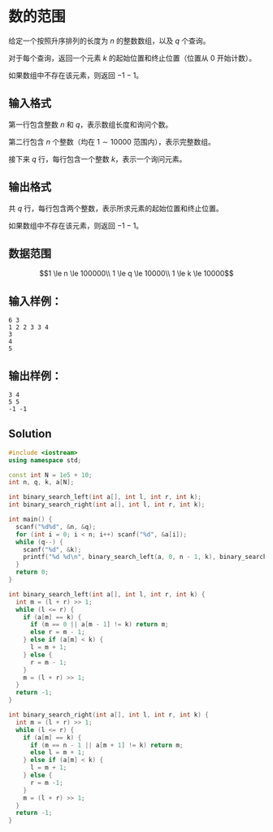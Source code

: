 # 数的范围

给定一个按照升序排列的长度为 $n$ 的整数数组，以及 $q$ 个查询。

对于每个查询，返回一个元素 $k$ 的起始位置和终止位置（位置从 $0$ 开始计数）。

如果数组中不存在该元素，则返回 $-1 -1$。

## 输入格式

第一行包含整数 $n$ 和 $q$，表示数组长度和询问个数。

第二行包含 $n$ 个整数（均在 $1∼10000$ 范围内），表示完整数组。

接下来 $q$ 行，每行包含一个整数 $k$，表示一个询问元素。

## 输出格式

共 $q$ 行，每行包含两个整数，表示所求元素的起始位置和终止位置。

如果数组中不存在该元素，则返回 $-1 -1$。

## 数据范围

$$1 \le n \le 100000\\
1 \le q \le 10000\\
1 \le k \le 10000$$

## 输入样例：

```text
6 3
1 2 2 3 3 4
3
4
5
```

## 输出样例：

```text
3 4
5 5
-1 -1
```

## Solution

```Cpp
#include <iostream>
using namespace std;

const int N = 1e5 + 10;
int n, q, k, a[N];

int binary_search_left(int a[], int l, int r, int k);
int binary_search_right(int a[], int l, int r, int k);

int main() {
  scanf("%d%d", &n, &q);
  for (int i = 0; i < n; i++) scanf("%d", &a[i]);
  while (q--) {
    scanf("%d", &k);
    printf("%d %d\n", binary_search_left(a, 0, n - 1, k), binary_search_right(a, 0, n - 1, k));
  }
  return 0;
}

int binary_search_left(int a[], int l, int r, int k) {
  int m = (l + r) >> 1;
  while (l <= r) {
    if (a[m] == k) {
      if (m == 0 || a[m - 1] != k) return m;
      else r = m - 1;
    } else if (a[m] < k) {
      l = m + 1;
    } else {
      r = m - 1;
    }
    m = (l + r) >> 1;
  }
  return -1;
}

int binary_search_right(int a[], int l, int r, int k) {
  int m = (l + r) >> 1;
  while (l <= r) {
    if (a[m] == k) {
      if (m == n - 1 || a[m + 1] != k) return m;
      else l = m + 1;
    } else if (a[m] < k) {
      l = m + 1;
    } else {
      r = m -1;
    }
    m = (l + r) >> 1;
  }
  return -1;
}

```